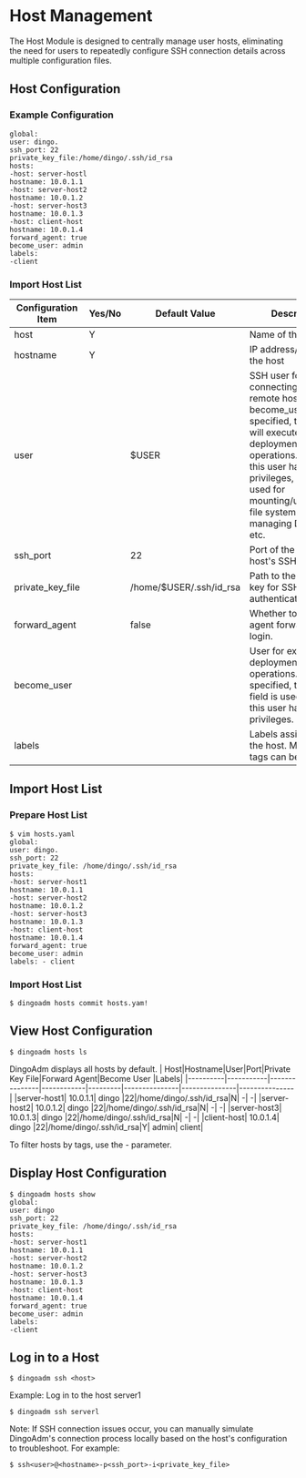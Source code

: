 # Host Management

The Host Module is designed to centrally manage user hosts, eliminating the need for users to repeatedly configure SSH connection details across multiple configuration files.

## Host Configuration
### Example Configuration
   ```
global:
user: dingo.
ssh_port: 22
private_key_file:/home/dingo/.ssh/id_rsa
hosts:
-host: server-hostl
hostname: 10.0.1.1
-host: server-host2
hostname: 10.0.1.2
-host: server-host3
hostname: 10.0.1.3
-host: client-host
hostname: 10.0.1.4
forward_agent: true
become_user: admin
labels:
-client
```
### Import Host List
| Configuration Item   | Yes/No	| Default Value	  |Description|
|----------|---------------|---------------|---------------|
| host  | Y| |Name of the host |
| hostname  | Y| | IP address/Domain of the host |
| user  | |$USER | SSH user for connecting to the remote host. If become_user is not specified, this user will execute deployment operations. Ensure this user has sudo privileges, as it will be used for mounting/unmounting file systems, managing Docker CLI, etc. |
| ssh_port  | |22 | Port of the remote host's SSH service. |
| private_key_file  | |/home/$USER/.ssh/id_rsa | Path to the private key for SSH authentication. |
| forward_agent  | | false| Whether to use SSH agent forwarding for login. |
| become_user  | | | User for executing deployment operations. If not specified, the user field is used. Ensure this user has sudo privileges. |
| labels  | | |Labels assigned to the host. Multiple tags can be specified  |


## Import Host List
### Prepare Host List
   ```
$ vim hosts.yaml
global:
user: dingo.
ssh_port: 22
private_key_file: /home/dingo/.ssh/id_rsa
hosts:
-host: server-host1
hostname: 10.0.1.1
-host: server-host2
hostname: 10.0.1.2
-host: server-host3
hostname: 10.0.1.3
-host: client-host
hostname: 10.0.1.4
forward_agent: true
become_user: admin
labels: - client
   ```
   
### Import Host List
   ```
$ dingoadm hosts commit hosts.yam!
   ```
## View Host Configuration
   ```
$ dingoadm hosts ls
   ```
DingoAdm displays all hosts by default.
| Host|Hostname|User|Port|Private Key File|Forward Agent|Become User |Labels|
|----------|-----------|---------------|------------|---------|---------------|---------------|---------------|
|server-host1| 10.0.1.1| dingo |22|/home/dingo/.ssh/id_rsa|N| -| -|
|server-host2| 10.0.1.2| dingo |22|/home/dingo/.ssh/id_rsa|N| -| -|
|server-host3| 10.0.1.3| dingo |22|/home/dingo/.ssh/id_rsa|N| -| -|
|client-host| 10.0.1.4| dingo |22|/home/dingo/.ssh/id_rsa|Y| admin| client|

To filter hosts by tags, use the - parameter.

## Display Host Configuration
   ```
$ dingoadm hosts show
global:
user: dingo
ssh_port: 22
private_key_file: /home/dingo/.ssh/id_rsa
hosts:
-host: server-host1
hostname: 10.0.1.1
-host: server-host2
hostname: 10.0.1.2
-host: server-host3
hostname: 10.0.1.3
-host: client-host
hostname: 10.0.1.4
forward_agent: true
become_user: admin
labels:
-client
   ```
## Log in to a Host
   ```
   $ dingoadm ssh <host> 
  ```
Example: Log in to the host server1
   ```
   $ dingoadm ssh serverl 
  ```

Note:
If SSH connection issues occur, you can manually simulate DingoAdm's connection process locally based on the host's configuration to troubleshoot. For example:
   ```
$ ssh<user>@<hostname>-p<ssh_port>-i<private_key_file>
  ```